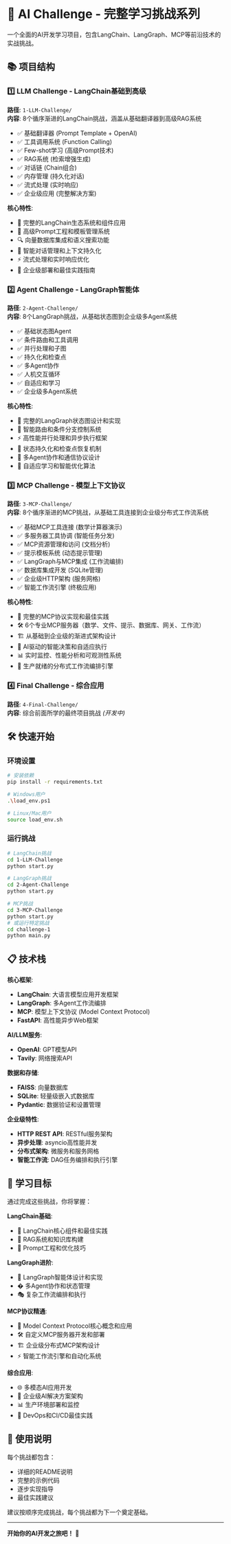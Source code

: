 # 🚀 AI Challenge - 完整学习挑战系列

一个全面的AI开发学习项目，包含LangChain、LangGraph、MCP等前沿技术的实战挑战。

## 📚 项目结构

### 1️⃣ LLM Challenge - LangChain基础到高级

**路径**: `1-LLM-Challenge/`  
**内容**: 8个循序渐进的LangChain挑战，涵盖从基础翻译器到高级RAG系统

- ✅ 基础翻译器 (Prompt Template + OpenAI)
- ✅ 工具调用系统 (Function Calling)
- ✅ Few-shot学习 (高级Prompt技术)
- ✅ RAG系统 (检索增强生成)
- ✅ 对话链 (Chain组合)
- ✅ 内存管理 (持久化对话)
- ✅ 流式处理 (实时响应)
- ✅ 企业级应用 (完整解决方案)

**核心特性**:

- 🔧 完整的LangChain生态系统和组件应用
- 📝 高级Prompt工程和模板管理系统
- 🔍 向量数据库集成和语义搜索功能
- 💬 智能对话管理和上下文持久化
- ⚡ 流式处理和实时响应优化
- 🏢 企业级部署和最佳实践指南

### 2️⃣ Agent Challenge - LangGraph智能体

**路径**: `2-Agent-Challenge/`  
**内容**: 8个LangGraph挑战，从基础状态图到企业级多Agent系统

- ✅ 基础状态图Agent
- ✅ 条件路由和工具调用
- ✅ 并行处理和子图
- ✅ 持久化和检查点
- ✅ 多Agent协作
- ✅ 人机交互循环
- ✅ 自适应和学习
- ✅ 企业级多Agent系统

**核心特性**:

- 🤖 完整的LangGraph状态图设计和实现
- 🔀 智能路由和条件分支控制系统
- ⚡ 高性能并行处理和异步执行框架
- 💾 状态持久化和检查点恢复机制
- 👥 多Agent协作和通信协议设计
- 🎯 自适应学习和智能优化算法

### 3️⃣ MCP Challenge - 模型上下文协议

**路径**: `3-MCP-Challenge/`  
**内容**: 8个循序渐进的MCP挑战，从基础工具连接到企业级分布式工作流系统

- ✅ 基础MCP工具连接 (数学计算器演示)
- ✅ 多服务器工具协调 (智能任务分发)
- ✅ MCP资源管理和访问 (文档分析)
- ✅ 提示模板系统 (动态提示管理)
- ✅ LangGraph与MCP集成 (工作流编排)
- ✅ 数据库集成开发 (SQLite管理)
- ✅ 企业级HTTP架构 (服务网格)
- ✅ 智能工作流引擎 (终极应用)

**核心特性**:

- 🔗 完整的MCP协议实现和最佳实践
- 🛠️ 6个专业MCP服务器（数学、文件、提示、数据库、网关、工作流）
- 🏗️ 从基础到企业级的渐进式架构设计
- 🤖 AI驱动的智能决策和自适应执行
- 📊 实时监控、性能分析和可观测性系统
- 🔄 生产就绪的分布式工作流编排引擎

### 4️⃣ Final Challenge - 综合应用

**路径**: `4-Final-Challenge/`  
**内容**: 综合前面所学的最终项目挑战 *(开发中)*

## 🛠️ 快速开始

### 环境设置

```bash
# 安装依赖
pip install -r requirements.txt

# Windows用户
.\load_env.ps1

# Linux/Mac用户  
source load_env.sh
```

### 运行挑战

```bash
# LangChain挑战
cd 1-LLM-Challenge
python start.py

# LangGraph挑战
cd 2-Agent-Challenge  
python start.py

# MCP挑战
cd 3-MCP-Challenge
python start.py
# 或运行特定挑战
cd challenge-1
python main.py
```

## 📋 技术栈

**核心框架**:

- **LangChain**: 大语言模型应用开发框架
- **LangGraph**: 多Agent工作流编排
- **MCP**: 模型上下文协议 (Model Context Protocol)
- **FastAPI**: 高性能异步Web框架

**AI/LLM服务**:

- **OpenAI**: GPT模型API
- **Tavily**: 网络搜索API

**数据和存储**:

- **FAISS**: 向量数据库
- **SQLite**: 轻量级嵌入式数据库
- **Pydantic**: 数据验证和设置管理

**企业级特性**:

- **HTTP REST API**: RESTful服务架构
- **异步处理**: asyncio高性能并发
- **分布式架构**: 微服务和服务网格
- **智能工作流**: DAG任务编排和执行引擎

## 🎯 学习目标

通过完成这些挑战，你将掌握：

**LangChain基础**:

- 🔧 LangChain核心组件和最佳实践
- 🔄 RAG系统和知识库构建
- 📝 Prompt工程和优化技巧

**LangGraph进阶**:

- 🤖 LangGraph智能体设计和实现
- � 多Agent协作和状态管理
- 🎭 复杂工作流编排和执行

**MCP协议精通**:

- 🔗 Model Context Protocol核心概念和应用
- 🛠️ 自定义MCP服务器开发和部署
- 🏗️ 企业级分布式MCP架构设计
- ⚡ 智能工作流引擎和自动化系统

**综合应用**:

- 🌐 多模态AI应用开发
- 🏢 企业级AI解决方案架构
- 📊 生产环境部署和监控
- 🔄 DevOps和CI/CD最佳实践

## 📖 使用说明

每个挑战都包含：

- 详细的README说明
- 完整的示例代码
- 逐步实现指导
- 最佳实践建议

建议按顺序完成挑战，每个挑战都为下一个奠定基础。

---

**开始你的AI开发之旅吧！** 🌟
